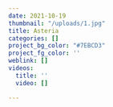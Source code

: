```yaml
---
date: 2021-10-19
thumbnail: "/uploads/1.jpg"
title: Asteria
categories: []
project_bg_color: "#7EBCD3"
project_fg_color: ''
weblink: []
videos:
  title: ''
  video: []

---
```

